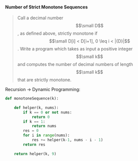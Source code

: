#### Number of Strict Monotone Sequences

> Call a decimal number $$\small D$$, as defined above, strictly monotone if $$\small D[i] < D[i+1], 0 \leq i < |{D}|$$. Write a program which takes as input a positive integer $$\small k$$ and computes the number of decimal numbers of length $$\small k$$ that are strictly monotone.

Recursion -&gt; Dynamic Programming:

```py
def monotoneSequence(k):
	
	def helper(k, nums):
		if k == 0 or not nums:
			return 0
		if k == 1:
			return nums
		res = 0
		for i in range(nums):
			res += helper(k-1, nums - i - 1)
		return res
	
	return helper(k, 9)
```



